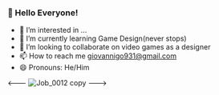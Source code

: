 ### 👋 Hello Everyone!
- 👀 I’m interested in ...
- 🌱 I’m currently learning Game Design(never stops)
- 💞️ I’m looking to collaborate on video games as a designer
- 📫 How to reach me giovannigo931@gmail.com
- 😄 Pronouns: He/Him


<!---
vaguerorgon/vaguerorgon is a ✨ special ✨ repository because its `README.md` (this file) appears on your GitHub profile.
You can click the Preview link to take a look at your changes.
--->
<---
![Job_0012 copy](https://github.com/user-attachments/assets/8fc63619-0a32-4442-bd20-2c16a19594ea)
--->
